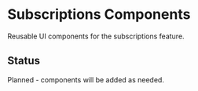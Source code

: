 # Subscriptions Components

Reusable UI components for the subscriptions feature.

## Status

Planned - components will be added as needed.
